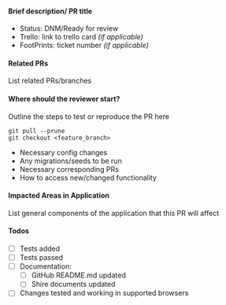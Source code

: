 #### Brief description/ PR title
- Status: DNM/Ready for review
- Trello: link to trello card *(if applicable)*
- FootPrints: ticket number *(if applicable)*

#### Related PRs
List related PRs/branches

#### Where should the reviewer start?
Outline the steps to test or reproduce the PR here

```
git pull --prune
git checkout <feature_branch>
```

- Necessary config changes
- Any migrations/seeds to be run
- Necessary corresponding PRs
- How to access new/changed functionality

#### Impacted Areas in Application
List general components of the application that this PR will affect

#### Todos
- [ ] Tests added
- [ ] Tests passed
- [ ] Documentation:
  - [ ] GitHub README.md updated
  - [ ] Shire documents updated
- [ ] Changes tested and working in supported browsers
